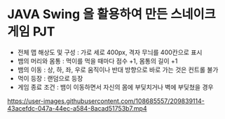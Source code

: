<h1>JAVA Swing 을 활용하여 만든 스네이크 게임 PJT</h1>

- 전체 맵 해상도 및 구성 : 가로 세로 400px, 격자 무늬를 400칸으로 표시
- 뱀의 머리와 몸통 : 먹이를 먹을 때마다 점수 +1, 몸통의 길이 +1
- 뱀의 이동 : 상, 하, 좌, 우로 움직이나 반대 방향으로 바로 가는 것은 컨트롤 불가
- 먹이 등장 : 랜덤으로 등장
- 게임 종료 조건 : 뱀이 이동하면서 자신의 몸에 부딪치거나 벽에 부딪쳤을 경우

https://user-images.githubusercontent.com/108685557/209839114-43acefdc-047a-44ec-a584-8acad51753b7.mp4

